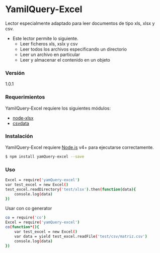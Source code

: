 # YamilQuery-Excel

Lector especialmente adaptado para leer documentos de tipo xls, xlsx y csv.
+ Este lector permite lo siguiente.
  - Leer ficheros xls, xslx y csv
  - Leer todos los archivos especificando un directorio
  - Leer un archivo en particular
  - Leer y almacenar el contenido en un objeto

### Versión
1.0.1

### Requerimientos

YamilQuery-Excel requiere los siguientes módulos:

* [node-xlsx](https://www.npmjs.com/package/node-xlsx) 
* [csvdata](https://www.npmjs.com/package/csvdata) 

### Instalación

YamilQuery-Excel requiere [Node.js](https://nodejs.org/) v4+ para ejecutarse correctamente.

```sh
$ npm install yamQuery-excel --save
```

### Uso

```sh
Excel = require('yamQuery-excel')
var test_excel = new Excel()
test_excel.readDirectory('test/xlsx').then(function(data){
	console.log(data)
})
```

Usar con co generator
```sh
co = require('co')
Excel = require('yamQuery-excel')
co(function*(){
	var test_excel = new Excel()
	var data = yield test_excel.readFile('test/csv/matriz.csv')
	console.log(data)
})
```